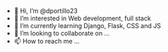 - 👋 Hi, I’m @dportillo23
- 👀 I’m interested in Web development, full stack
- 🌱 I’m currently learning Django, Flask, CSS and JS
- 💞️ I’m looking to collaborate on ...
- 📫 How to reach me ...

<!---
dportillo23/dportillo23 is a ✨ special ✨ repository because its `README.md` (this file) appears on your GitHub profile.
You can click the Preview link to take a look at your changes.
--->
